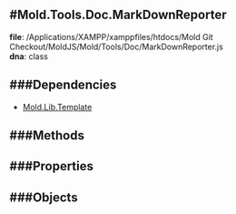 
#Mold.Tools.Doc.MarkDownReporter
---------------------------------------

__file__: /Applications/XAMPP/xamppfiles/htdocs/Mold Git Checkout/MoldJS/Mold/Tools/Doc/MarkDownReporter.js  
__dna__: class  


	






###Dependencies
--------------

* [Mold.Lib.Template](../../../Mold/Lib/Template.md) 



   
###Methods
--------------
 

 
  
###Properties
-------------


 

###Objects
------------



		
